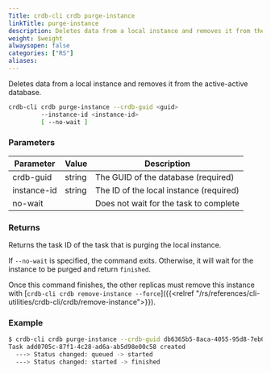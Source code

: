 ```yaml
---
Title: crdb-cli crdb purge-instance
linkTitle: purge-instance
description: Deletes data from a local instance and removes it from the active-active database.
weight: $weight
alwaysopen: false
categories: ["RS"]
aliases:
---
```


Deletes data from a local instance and removes it from the active-active database.

```sh
crdb-cli crdb purge-instance --crdb-guid <guid>
         --instance-id <instance-id>
         [ --no-wait ]
```

### Parameters

| Parameter                 | Value  | Description                                      |
|---------------------------|--------|--------------------------------------------------|
| crdb-guid        | string | The GUID of the database (required)              |
| instance-id  | string | The ID of the local instance (required) |
| no-wait                   |        | Does not wait for the task to complete           |

### Returns

Returns the task ID of the task that is purging the local instance.

If `--no-wait` is specified, the command exits. Otherwise, it will wait for the instance to be purged and return `finished`.

Once this command finishes, the other replicas must remove this instance with [`crdb-cli crdb remove-instance --force`]({{<relref "/rs/references/cli-utilities/crdb-cli/crdb/remove-instance">}}).

### Example

```sh
$ crdb-cli crdb purge-instance --crdb-guid db6365b5-8aca-4055-95d8-7eb0105c0b35 --instance-id 2
Task add0705c-87f1-4c28-ad6a-ab5d98e00c58 created
  ---> Status changed: queued -> started
  ---> Status changed: started -> finished
```
